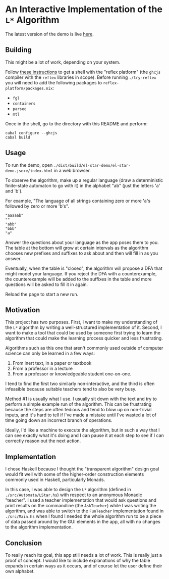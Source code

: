 # An Interactive Implementation of the `L*` Algorithm #

The latest version of the demo is live [here](https://m.oct.moe/lstar).

## Building ##

This might be a lot of work, depending on your system.

Follow
[these instructions](https://github.com/reflex-frp/reflex-platform#setup)
to get a shell with the "reflex platform" (the `ghcjs` compiler with
the `reflex` libraries in scope).  Before running `./try-reflex` you
will need to add the following packages to
`reflex-platform/packages.nix`:

- `fgl`
- `containers`
- `parsec`
- `mtl`

Once in the shell, go to the directory with this README and perform:

    cabal configure --ghcjs
    cabal build

## Usage ##

To run the demo, open
`./dist/build/el-star-demo/el-star-demo.jsexe/index.html` in a web
browser.

To observe the algorithm, make up a regular language (draw a
deterministic finite-state automaton to go with it) in the alphabet
"ab" (just the letters 'a' and 'b').

For example, "The language of all strings containing zero or more
'a's followed by zero or more 'b's".

    "aaaaab"
    ""
    "abb"
    "bbb"
    "a"
    
Answer the questions about your language as the app poses them to you.
The table at the bottom will grow at certain intervals as the
algorithm chooses new prefixes and suffixes to ask about and then will
fill in as you answer.

Eventually, when the table is "closed", the algorithm will propose a
DFA that might model your language.  If you reject the DFA with a
counterexample, the counterexample will be added to the suffixes in
the table and more questions will be asked to fill it in again.

Reload the page to start a new run.

## Motivation ##

This project has two purposes.  First, I want to make my understanding
of the `L*` algorithm by writing a well-structured implementation of
it.  Second, I want to make a tool that could be used by someone first
trying to learn the algorithm that could make the learning process
quicker and less frustrating.

Algorithms such as this one that aren't commonly used outside of
computer science can only be learned in a few ways:

1. From inert text, in a paper or textbook
2. From a professor in a lecture
3. From a professor or knowledgeable student one-on-one.

I tend to find the first two similarly non-interactive, and the third
is often infeasible because suitable teachers tend to also be very
busy.

Method #1 is usually what I use.  I usually sit down with the text and
try to perform a simple example run of the algorithm.  This can be
frustrating because the steps are often tedious and tend to blow up on
non-trivial inputs, and it's hard to tell if I've made a mistake until
I've wasted a lot of time going down an incorrect branch of
operations.

Ideally, I'd like a machine to execute the algorithm, but in such a
way that I can see exactly what it's doing and I can pause it at each
step to see if I can correctly reason out the next action.

## Implementation ##

I chose Haskell because I thought the "transparent algorithm" design
goal would fit well with some of the higher-order construction
elements commonly used in Haskell, particularly Monads.

In this case, I was able to design the `L*` algorithm (defined in
`./src/Automata/LStar.hs`) with respect to an anonymous Monadic
"teacher".  I used a teacher implementation that would ask questions
and print results on the commandline (the `AskTeacher`) while I was
writing the algorithm, and was able to switch to the `FunTeacher`
implementation found in `./src/Main.hs` when I found I needed the
whole algorithm run to be a piece of data passed around by the GUI
elements in the app, all with no changes to the algorithm
implementation.

## Conclusion ##

To really reach its goal, this app still needs a lot of work.  This is
really just a proof of concept.  I would like to include explanations
of why the table expands in certain ways as it occurs, and of course
let the user define their own alphabet.

